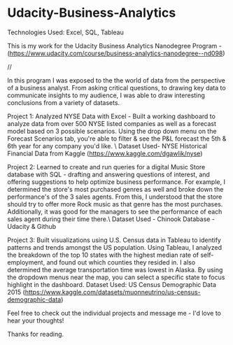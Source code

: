 # Udacity-Business-Analytics

Technologies Used: Excel, SQL, Tableau

This is my work for the Udacity Business Analytics Nanodegree Program - (https://www.udacity.com/course/business-analytics-nanodegree--nd098)

//

In this program I was exposed to the the world of data from the perspective of a business analyst. From asking critical questions, to drawing key data to communicate insights to my audience, I was able to draw interesting conclusions from a variety of datasets.

Project 1: Analyzed NYSE Data with Excel - Built a working dashboard to analyze data from over 500 NYSE listed companies as well as a forecast model based on 3 possible scenarios. Using the drop down menu on the Forecast Scenarios tab, you're able to filter & see the P&L forecast the 5th & 6th year for any company you'd like. \\ Dataset Used- NYSE Historical Financial Data from Kaggle (https://www.kaggle.com/dgawlik/nyse)

Project 2: Learned to create and run queries for a digital Music Store database with SQL - drafting and answering questions of interest, and offering suggestions to help optimize business performance. For example, I determined the store's most purchased genres as well and broke down the performance's of the 3 sales agents. From this, I understood that the store should try to offer more Rock music as that genre has the most purchases. Additionally, it was good for the managers to see the performance of each sales agent during their time there.\\ Dataset Used - Chinook Database - Udacity & Github

Project 3: Built visualizations using U.S. Census data in Tableau to identify patterns and trends amongst the US population. Using Tableau, I analyzed the breakdown of the top 10 states with the highest median rate of self-employment, and found out which counties they resided in. I also determined the average transportation time was lowest in Alaska. By using the dropdown menus near the map, you can select a specific state to focus highlight in the dashboard. Dataset Used: US Census Demographic Data 2015 (https://www.kaggle.com/datasets/muonneutrino/us-census-demographic-data)

Feel free to check out the individual projects and message me - I'd love to hear your thoughts!

Thanks for reading.
